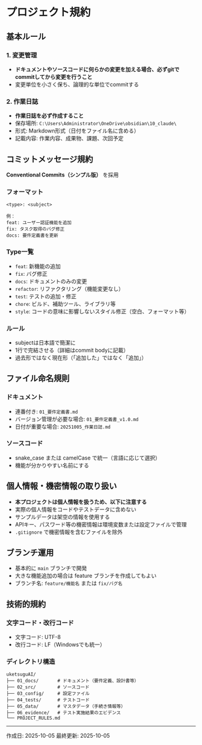 # プロジェクト規約

## 基本ルール

### 1. 変更管理
- **ドキュメントやソースコードに何らかの変更を加える場合、必ずgitでcommitしてから変更を行うこと**
- 変更単位を小さく保ち、論理的な単位でcommitする

### 2. 作業日誌
- **作業日誌を必ず作成すること**
- 保存場所: `C:\Users\Administrator\OneDrive\obsidian\10_claude\`
- 形式: Markdown形式（日付をファイル名に含める）
- 記載内容: 作業内容、成果物、課題、次回予定

## コミットメッセージ規約

**Conventional Commits（シンプル版）** を採用

### フォーマット
```
<type>: <subject>

例：
feat: ユーザー認証機能を追加
fix: タスク取得のバグ修正
docs: 要件定義書を更新
```

### Type一覧
- `feat`: 新機能の追加
- `fix`: バグ修正
- `docs`: ドキュメントのみの変更
- `refactor`: リファクタリング（機能変更なし）
- `test`: テストの追加・修正
- `chore`: ビルド、補助ツール、ライブラリ等
- `style`: コードの意味に影響しないスタイル修正（空白、フォーマット等）

### ルール
- subjectは日本語で簡潔に
- 1行で完結させる（詳細はcommit bodyに記載）
- 過去形ではなく現在形（「追加した」ではなく「追加」）

## ファイル命名規則

### ドキュメント
- 連番付き: `01_要件定義書.md`
- バージョン管理が必要な場合: `01_要件定義書_v1.0.md`
- 日付が重要な場合: `20251005_作業日誌.md`

### ソースコード
- snake_case または camelCase で統一（言語に応じて選択）
- 機能が分かりやすい名前にする

## 個人情報・機密情報の取り扱い

- **本プロジェクトは個人情報を扱うため、以下に注意する**
- 実際の個人情報をコードやテストデータに含めない
- サンプルデータは架空の情報を使用する
- APIキー、パスワード等の機密情報は環境変数または設定ファイルで管理
- `.gitignore` で機密情報を含むファイルを除外

## ブランチ運用

- 基本的に `main` ブランチで開発
- 大きな機能追加の場合は feature ブランチを作成してもよい
- ブランチ名: `feature/機能名` または `fix/バグ名`

## 技術的規約

### 文字コード・改行コード
- 文字コード: UTF-8
- 改行コード: LF（Windowsでも統一）

### ディレクトリ構造
```
uketsuguAI/
├── 01_docs/       # ドキュメント（要件定義、設計書等）
├── 02_src/        # ソースコード
├── 03_config/     # 設定ファイル
├── 04_tests/      # テストコード
├── 05_data/       # マスタデータ（手続き情報等）
├── 06_evidence/   # テスト実施結果のエビデンス
└── PROJECT_RULES.md
```

---
作成日: 2025-10-05
最終更新: 2025-10-05
